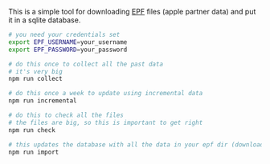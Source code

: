 This is a simple tool for downloading [EPF](https://performance-partners.apple.com/epf) files (apple partner data) and put it in a sqlite database.

```bash
# you need your credentials set
export EPF_USERNAME=your_username
export EPF_PASSWORD=your_password

# do this once to collect all the past data
# it's very big
npm run collect

# do this once a week to update using incremental data
npm run incremental

# do this to check all the files
# the files are big, so this is important to get right
npm run check

# this updates the database with all the data in your epf dir (downloaded with collect/incremental)
npm run import
```
